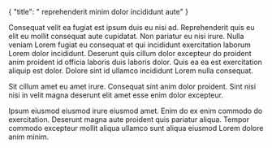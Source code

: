 {
  "title": " reprehenderit minim dolor incididunt aute"
}

Consequat velit ea fugiat est ipsum duis eu nisi ad. Reprehenderit quis eu elit eu mollit consequat aute cupidatat. Non pariatur eu nisi irure. Nulla veniam Lorem fugiat eu consequat et qui incididunt exercitation laborum Lorem dolor incididunt. Deserunt quis cillum dolor excepteur do proident anim proident id officia laboris duis laboris dolor. Quis ea ea est exercitation aliquip est dolor. Dolore sint id ullamco incididunt Lorem nulla consequat.

Sit cillum amet eu amet irure. Consequat sint anim dolor proident. Sint nisi nisi in velit magna deserunt elit amet esse enim dolor excepteur.

Ipsum eiusmod eiusmod irure eiusmod amet. Enim do ex enim commodo do exercitation. Deserunt magna aute proident quis pariatur aliqua. Tempor commodo excepteur mollit aliqua ullamco sunt aliqua eiusmod Lorem dolore anim minim.